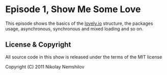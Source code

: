 # Episode 1, Show Me Some Love

This episode shows the basics of the [lovely.io](http://lovely.io) structure,
the packages usage, asynchronous, synchronous and mixed loading and so on.


## License & Copyright

All source code in this show is released under the terms of the MIT license

Copyright (C) 2011 Nikolay Nemshilov